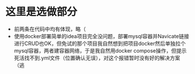 # 这里是选做部分

- 前两条在代码中均有体现，略（
- 使用docker部署简单的idea项目完全没问题，部署mysql容器并Navicate链接进行CRUD也OK，但免试的那个项目我自然想到把项目docker然后单独拉个mysql容器，两者建容器网络，于是我自然用docker compose操作，但提示死活找不到.yml文件（位置确认无误），对这个报错暂时没有好的解决方案（逃
